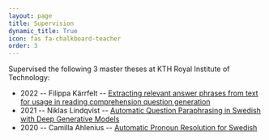 ```yaml
---
layout: page
title: Supervision
dynamic_title: True
icon: fas fa-chalkboard-teacher
order: 3
---
```


Supervised the following 3 master theses at KTH Royal Institute of Technology:
* 2022 -- Filippa Kärrfelt -- [Extracting relevant answer phrases from text for usage in reading comprehension question generation](https://kth.diva-portal.org/smash/record.jsf?pid=diva2:1706617)
* 2021 -- Niklas Lindqvist -- [Automatic Question Paraphrasing in Swedish with Deep Generative Models](http://kth.diva-portal.org/smash/record.jsf?pid=diva2:1554622)
* 2020 -- Camilla Ahlenius -- [Automatic Pronoun Resolution for Swedish](http://kth.diva-portal.org/smash/record.jsf?pid=diva2:1520819)
